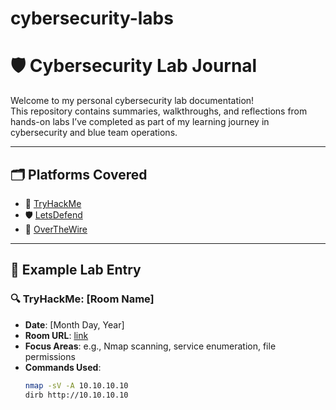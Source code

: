 # cybersecurity-labs
# 🛡️ Cybersecurity Lab Journal

Welcome to my personal cybersecurity lab documentation!  
This repository contains summaries, walkthroughs, and reflections from hands-on labs I’ve completed as part of my learning journey in cybersecurity and blue team operations.

---

## 🗂️ Platforms Covered
- 🔐 [TryHackMe](https://tryhackme.com)
- 🛡️ [LetsDefend](https://letsdefend.io)
- 🐚 [OverTheWire](https://overthewire.org/wargames/)

---

## 🧠 Example Lab Entry

### 🔍 TryHackMe: [Room Name]
- **Date**: [Month Day, Year]
- **Room URL**: [link](https://tryhackme.com/room/example)
- **Focus Areas**: e.g., Nmap scanning, service enumeration, file permissions
- **Commands Used**:
  ```bash
  nmap -sV -A 10.10.10.10
  dirb http://10.10.10.10
